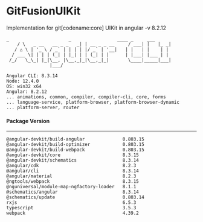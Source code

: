 # GitFusionUIKit
Implementation for git[codename:core] UIKit in angular -v 8.2.12
```
_                      _                 ____ _     ___
    / \   _ __   __ _ _   _| | __ _ _ __     / ___| |   |_ _|
   / △ \ | '_ \ / _` | | | | |/ _` | '__|   | |   | |    | |
  / ___ \| | | | (_| | |_| | | (_| | |      | |___| |___ | |
 /_/   \_\_| |_|\__, |\__,_|_|\__,_|_|       \____|_____|___|
                |___/
 ```

```
Angular CLI: 8.3.14
Node: 12.4.0
OS: win32 x64
Angular: 8.2.12
... animations, common, compiler, compiler-cli, core, forms
... language-service, platform-browser, platform-browser-dynamic
... platform-server, router
```

#### Package                                    Version
--------------------------------------------------------------------
```@angular-devkit/architect                  0.803.15
@angular-devkit/build-angular              0.803.15
@angular-devkit/build-optimizer            0.803.15
@angular-devkit/build-webpack              0.803.15
@angular-devkit/core                       8.3.15
@angular-devkit/schematics                 8.3.14
@angular/cdk                               8.2.3
@angular/cli                               8.3.14
@angular/material                          8.2.3
@ngtools/webpack                           8.3.15
@nguniversal/module-map-ngfactory-loader   8.1.1
@schematics/angular                        8.3.14
@schematics/update                         0.803.14
rxjs                                       6.5.3
typescript                                 3.5.3
webpack                                    4.39.2
```